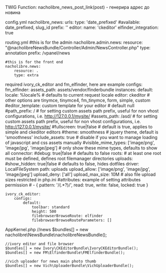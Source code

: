 TWIG Function:
    nacholibre_news_post_link(post) - генерира адрес до новина

config.yml
    nacholibre_news:
        urls:
            type: 'date_prefixed' #available: date_prefixed, slug_id
            prefix: ''
        editor:
            name: 'ckeditor'
            elfinder_integration: true

routing.yml
    #this is for the admin
    nacholibre.admin.news:
        resource: "@nacholibreNewsBundle/Controller/Admin/NewsController.php"
        type:     annotation
        prefix:   /vpanel/news

    #this is for the front end
    nacholibre.news:
        resource: .
        type: extra

required ivory_ck_editor and fm_elfinder, here are example configs:
    fm_elfinder:
        assets_path: assets/vendor/finderbundle
        instances:
            default:
                locale: %locale% # defaults to current request locale
                editor: ckeditor # other options are tinymce, tinymce4, fm_tinymce, form, simple, custom
                #editor_template: custom template for your editor # default null
                #path_prefix: / # for setting custom assets path prefix, useful for non vhost configurations, i.e. http://127.0.0.1/mysite/
                #assets_path: /asd/ # for setting custom assets path prefix, useful for non vhost configurations, i.e. http://127.0.0.1/mysite/
                #fullscreen: true|false # default is true, applies to simple and ckeditor editors
                #theme: smoothness # jquery theme, default is 'smoothness'
                include_assets: true # disable if you want to manage loading of javascript and css assets manually
                #visible_mime_types: ['image/png', 'image/jpg', 'image/jpeg'] # only show these mime types, defaults to show all
                connector:
                    #debug: true|false # defaults to false
                    roots:       # at least one root must be defined, defines root filemanager directories
                        uploads:
                            #show_hidden: true|false # defaults to false, hides dotfiles
                            driver: LocalFileSystem
                            path: uploads
                            upload_allow: ['image/png', 'image/jpg', 'image/jpeg']
                            upload_deny: ['all']
                            upload_max_size: 10M # also file upload sizes restricted in php.ini
                            #attributes: example of setting attributes permission
                            #    - { pattern: '/(.*?)/', read: true, write: false, locked: true }

    ivory_ck_editor:
        configs:
            default:
                toolbar: standard
                height: 500
                filebrowserBrowseRoute: elfinder
                filebrowserBrowseRouteParameters: []

AppKernel.php
    //news
    $bundles[] = new nacholibre\NewsBundle\nacholibreNewsBundle();

    //ivory editor and file browser
    $bundles[] = new Ivory\CKEditorBundle\IvoryCKEditorBundle();
    $bundles[] = new FM\ElfinderBundle\FMElfinderBundle();

    //vich uploader for news main photo thumb
    $bundles[] = new Vich\UploaderBundle\VichUploaderBundle();
